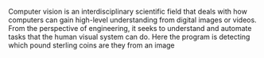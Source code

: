 Computer vision is an interdisciplinary scientific field that deals with how computers can gain high-level understanding from digital images or videos. From the perspective of engineering, it seeks to understand and automate tasks that the human visual system can do. Here the program is detecting which pound sterling coins are they from an image
